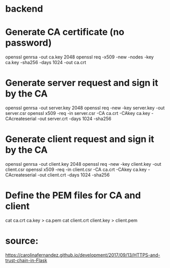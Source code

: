 # backend

# Generate CA certificate (no password)
openssl genrsa -out ca.key 2048
openssl req -x509 -new -nodes -key ca.key -sha256 -days 1024 -out ca.crt


# Generate server request and sign it by the CA
openssl genrsa -out server.key 2048
openssl req -new -key server.key -out server.csr
openssl x509 -req -in server.csr -CA ca.crt -CAkey ca.key -CAcreateserial -out server.crt -days 1024 -sha256


# Generate client request and sign it by the CA
openssl genrsa -out client.key 2048
openssl req -new -key client.key -out client.csr
openssl x509 -req -in client.csr -CA ca.crt -CAkey ca.key -CAcreateserial -out client.crt -days 1024 -sha256


# Define the PEM files for CA and client
cat ca.crt ca.key > ca.pem
cat client.crt client.key > client.pem


# source:
https://carolinafernandez.github.io/development/2017/09/13/HTTPS-and-trust-chain-in-Flask
